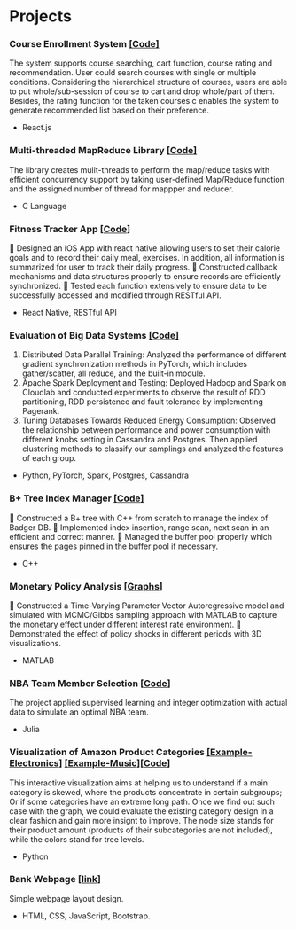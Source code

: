 # Projects


### Course Enrollment System [[**Code**]](https://github.com/Jiun-Ting/Jiun-Ting.github.io/tree/main/Course%20Enrollment)
The system supports course searching, cart function, course rating and recommendation. User could search courses with single or multiple conditions. Considering the hierarchical structure of courses, users are able to put whole/sub-session of course to cart and drop whole/part of them. Besides, the rating function for the taken courses c enables the system to generate recommended list based on their preference.
* React.js

### Multi-threaded MapReduce Library [[**Code**]](https://github.com/Jiun-Ting/MapReduce)
The library creates mulit-threads to perform the map/reduce tasks with efficient concurrency support by taking user-defined Map/Reduce function and the assigned number of thread for mappper and reducer.
* C Language

### Fitness Tracker App   [[**Code**]](https://github.com/Jiun-Ting/Jiun-Ting.github.io/tree/main/FitnessTracker)
	Designed an iOS App with react native allowing users to set their calorie goals and to record their daily meal, exercises. In addition, all information is summarized for user to track their daily progress.
	Constructed callback mechanisms and data structures properly to ensure records are efficiently synchronized.
	Tested each function extensively to ensure data to be successfully accessed and modified through RESTful API.
* React Native, RESTful API

### Evaluation of Big Data Systems  [[**Code**]](https://github.com/Jiun-Ting/CS744-Big-Data-Systems)
1. Distributed Data Parallel Training: Analyzed the performance of different gradient synchronization methods in PyTorch, which includes gather/scatter, all reduce, and the built-in module. 
2. Apache Spark Deployment and Testing: Deployed Hadoop and Spark on Cloudlab and conducted experiments to observe the result of RDD partitioning, RDD persistence and fault tolerance by implementing Pagerank.
3. Tuning Databases Towards Reduced Energy Consumption: Observed the relationship between performance and power consumption with different knobs setting in Cassandra and Postgres. Then applied clustering methods to classify our samplings and analyzed the features of each group.

* Python, PyTorch, Spark, Postgres, Cassandra

### B+ Tree Index Manager   [[**Code**]](https://github.com/Jiun-Ting/B-TreeIndexManager)
	Constructed a B+ tree with C++ from scratch to manage the index of Badger DB. 
	Implemented index insertion, range scan, next scan in an efficient and correct manner.
	Managed the buffer pool properly which ensures the pages pinned in the buffer pool if necessary.
* C++

### Monetary Policy Analysis  [[**Graphs**]](https://github.com/Jiun-Ting/Master_Thesis)
 Constructed a Time-Varying Parameter Vector Autoregressive model and simulated with MCMC/Gibbs sampling approach with MATLAB to capture the monetary effect under different interest rate environment.
 Demonstrated the effect of policy shocks in different periods with 3D visualizations.
* MATLAB

### NBA Team Member Selection  [[**Code**]](https://github.com/Jiun-Ting/NBA-Fantacy-Team-Member-Selection)
The project applied supervised learning and integer optimization with actual data to simulate an optimal NBA team.
* Julia

### Visualization of Amazon Product Categories  [[**Example-Electronics**]](https://jiun-ting.github.io/Tree%20Visualization/Electronics.html) [[**Example-Music**]](https://jiun-ting.github.io/Tree%20Visualization/music.html)[[**Code**]](https://github.com/Jiun-Ting/Tree-Visualization-Amazon-Product-Categories)
This interactive visualization aims at helping us to understand if a main category is skewed, where the products concentrate in certain subgroups; Or if some categories have an extreme long path. Once we find out such case with the graph, we could evaluate the existing category design in a clear fashion and gain more insignt to improve. The node size stands for their product amount (products of their subcategories are not included), while the colors stand for tree levels.
* Python

### Bank Webpage  [[**link**]](https://jiun-ting.github.io/bank%20webpage/index.html) 
Simple webpage layout design.
* HTML, CSS, JavaScript, Bootstrap.
